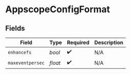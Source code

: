 # AppscopeConfigFormat


## Fields

| Field              | Type               | Required           | Description        |
| ------------------ | ------------------ | ------------------ | ------------------ |
| `enhancefs`        | *bool*             | :heavy_check_mark: | N/A                |
| `maxeventpersec`   | *float*            | :heavy_check_mark: | N/A                |